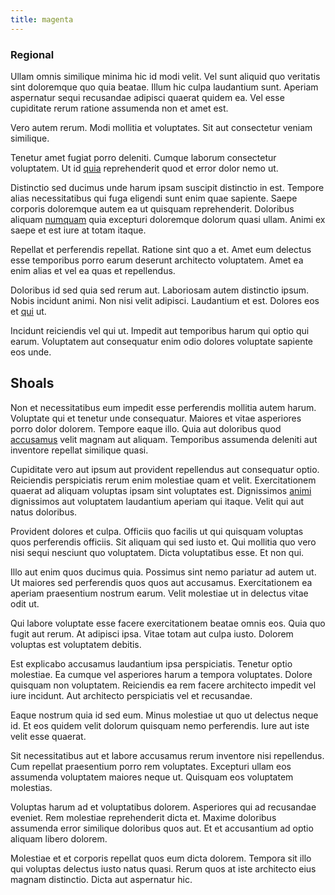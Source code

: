 ```yaml
---
title: magenta
---
```


### Regional

Ullam omnis similique minima hic id modi velit. Vel sunt aliquid quo veritatis sint doloremque quo quia beatae. Illum hic culpa laudantium sunt. Aperiam aspernatur sequi recusandae adipisci quaerat quidem ea. Vel esse cupiditate rerum ratione assumenda non et amet est.

Vero autem rerum. Modi mollitia et voluptates. Sit aut consectetur veniam similique.

Tenetur amet fugiat porro deleniti. Cumque laborum consectetur voluptatem. Ut id [quia](/facere/adipisci/quantifying_tasty_rubber_pants.md) reprehenderit quod et error dolor nemo ut.

Distinctio sed ducimus unde harum ipsam suscipit distinctio in est. Tempore alias necessitatibus qui fuga eligendi sunt enim quae sapiente. Saepe corporis doloremque autem ea ut quisquam reprehenderit. Doloribus aliquam [numquam](/eos/est/ut/metal.md) quia excepturi doloremque dolorum quasi ullam. Animi ex saepe et est iure at totam itaque.

Repellat et perferendis repellat. Ratione sint quo a et. Amet eum delectus esse temporibus porro earum deserunt architecto voluptatem. Amet ea enim alias et vel ea quas et repellendus.

Doloribus id sed quia sed rerum aut. Laboriosam autem distinctio ipsum. Nobis incidunt animi. Non nisi velit adipisci. Laudantium et est. Dolores eos et [qui](/dolore/odio/dignissimos/navigating.md) ut.

Incidunt reiciendis vel qui ut. Impedit aut temporibus harum qui optio qui earum. Voluptatem aut consequatur enim odio dolores voluptate sapiente eos unde.

## Shoals

Non et necessitatibus eum impedit esse perferendis mollitia autem harum. Voluptate qui et tenetur unde consequatur. Maiores et vitae asperiores porro dolor dolorem. Tempore eaque illo. Quia aut doloribus quod [accusamus](/facere/temporibus/excepturi/credit_card_account_blue_methodical.md) velit magnam aut aliquam. Temporibus assumenda deleniti aut inventore repellat similique quasi.

Cupiditate vero aut ipsum aut provident repellendus aut consequatur optio. Reiciendis perspiciatis rerum enim molestiae quam et velit. Exercitationem quaerat ad aliquam voluptas ipsam sint voluptates est. Dignissimos [animi](/dolore/odio/neque/et/hub_standardization.md) dignissimos aut voluptatem laudantium aperiam qui itaque. Velit qui aut natus doloribus.

Provident dolores et culpa. Officiis quo facilis ut qui quisquam voluptas quos perferendis officiis. Sit aliquam qui sed iusto et. Qui mollitia quo vero nisi sequi nesciunt quo voluptatem. Dicta voluptatibus esse. Et non qui.

Illo aut enim quos ducimus quia. Possimus sint nemo pariatur ad autem ut. Ut maiores sed perferendis quos quos aut accusamus. Exercitationem ea aperiam praesentium nostrum earum. Velit molestiae ut in delectus vitae odit ut.

Qui labore voluptate esse facere exercitationem beatae omnis eos. Quia quo fugit aut rerum. At adipisci ipsa. Vitae totam aut culpa iusto. Dolorem voluptas est voluptatem debitis.

Est explicabo accusamus laudantium ipsa perspiciatis. Tenetur optio molestiae. Ea cumque vel asperiores harum a tempora voluptates. Dolore quisquam non voluptatem. Reiciendis ea rem facere architecto impedit vel iure incidunt. Aut architecto perspiciatis vel et recusandae.

Eaque nostrum quia id sed eum. Minus molestiae ut quo ut delectus neque id. Et eos quidem velit dolorum quisquam nemo perferendis. Iure aut iste velit esse quaerat.

Sit necessitatibus aut et labore accusamus rerum inventore nisi repellendus. Cum repellat praesentium porro rem voluptates. Excepturi ullam eos assumenda voluptatem maiores neque ut. Quisquam eos voluptatem molestias.

Voluptas harum ad et voluptatibus dolorem. Asperiores qui ad recusandae eveniet. Rem molestiae reprehenderit dicta et. Maxime doloribus assumenda error similique doloribus quos aut. Et et accusantium ad optio aliquam libero dolorem.

Molestiae et et corporis repellat quos eum dicta dolorem. Tempora sit illo qui voluptas delectus iusto natus quasi. Rerum quos at iste architecto eius magnam distinctio. Dicta aut aspernatur hic.
